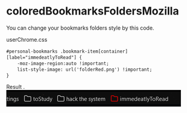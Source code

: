 # coloredBookmarksFoldersMozilla

You can change your bookmarks folders style by this code.

userChrome.css

```
#personal-bookmarks .bookmark-item[container][label="immedeatlyToRead"] {
	-moz-image-region:auto !important;
	list-style-image: url('folderRed.png') !important;
}
```

Result
.
![result](https://github.com/gekasam/coloredBookmarksFoldersMozilla/blob/main/coloredFolderIconsMozilla/result.png)
